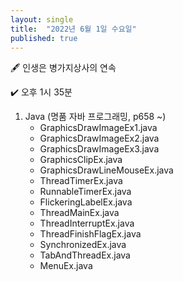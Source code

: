 ```yaml
---
layout: single
title:  "2022년 6월 1일 수요일"
published: true
---
```


🖋️ 인생은 병가지상사의 연속

✔️ 오후 1시 35분



1. Java (명품 자바 프로그래밍, p658 ~)
   - GraphicsDrawImageEx1.java
   - GraphicsDrawImageEx2.java
   - GraphicsDrawImageEx3.java
   - GraphicsClipEx.java
   - GraphicsDrawLineMouseEx.java
   - ThreadTimerEx.java
   - RunnableTimerEx.java
   - FlickeringLabelEx.java
   - ThreadMainEx.java
   - ThreadInterruptEx.java
   - ThreadFinishFlagEx.java
   - SynchronizedEx.java
   - TabAndThreadEx.java
   - MenuEx.java

